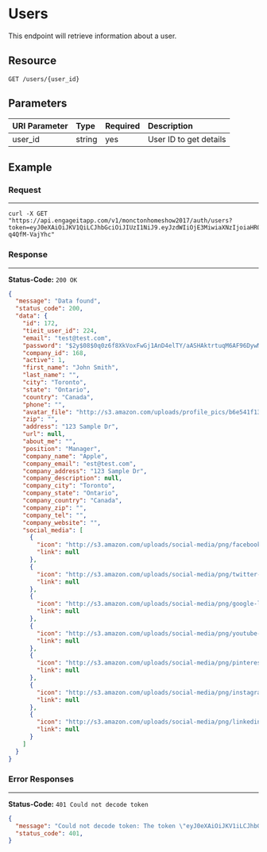 # Users

This endpoint will retrieve information about a user.

## Resource

```
GET /users/{user_id}
```

## Parameters

URI Parameter | Type   | Required | Description
:------------ | :----- | :------- | :-----------------------------------------------------------------------------------
user_id       | string | yes      | User ID to get details

## Example

### Request

--------------------------------------------------------------------------------

```
curl -X GET "https://api.engageitapp.com/v1/monctonhomeshow2017/auth/users?token=eyJ0eXAiOiJKV1QiLCJhbGciOiJIUzI1NiJ9.eyJzdWIiOjE3MiwiaXNzIjoiaHR0cDpcL1wvY29uZi1zdGcucHJvaHViLmlvXC9hcGlcL2F1dGhcL2xvZ2luIiwiaWF0IjoxNDg4NjU5MjQ4LCJleHAiOjE0ODkwOTEyNDgsIm5iZiI6MTQ4ODY1OTI0OCwianRpIjoiMzk3NTFjNGQ0NWJmYWUwMTY5MjBjMGNkYTU0ZTI2MWUifQ.hQrXeXEnEhgflmRbfM0klQfLKS_q6Z-q4QfM-VajYhc"
```

### Response

--------------------------------------------------------------------------------

**Status-Code:** `200 OK`

```json
{
  "message": "Data found",
  "status_code": 200,
  "data": {
    "id": 172,
    "tieit_user_id": 224,
    "email": "test@test.com",
    "password": "$2y$08$0q0z6f8XkVoxFwGj1AnD4elTY/aASHAktrtuqM6AF96DywMcSuVWG",
    "company_id": 168,
    "active": 1,
    "first_name": "John Smith",
    "last_name": "",
    "city": "Toronto",
    "state": "Ontario",
    "country": "Canada",
    "phone": "",
    "avatar_file": "http://s3.amazon.com/uploads/profile_pics/b6e541f13ca5830373f0ad2681a41ba7.png",
    "zip": "",
    "address": "123 Sample Dr",
    "url": null,
    "about_me": "",
    "position": "Manager",
    "company_name": "Apple",
    "company_email": "est@test.com",
    "company_address": "123 Sample Dr",
    "company_description": null,
    "company_city": "Toronto",
    "company_state": "Ontario",
    "company_country": "Canada",
    "company_zip": "",
    "company_tel": "",
    "company_website": "",
    "social_media": [
      {
        "icon": "http://s3.amazon.com/uploads/social-media/png/facebook-logo.png",
        "link": null
      },
      {
        "icon": "http://s3.amazon.com/uploads/social-media/png/twitter-logo.png",
        "link": null
      },
      {
        "icon": "http://s3.amazon.com/uploads/social-media/png/google-logo.png",
        "link": null
      },
      {
        "icon": "http://s3.amazon.com/uploads/social-media/png/youtube-logo.png",
        "link": null
      },
      {
        "icon": "http://s3.amazon.com/uploads/social-media/png/pinterest-logo.png",
        "link": null
      },
      {
        "icon": "http://s3.amazon.com/uploads/social-media/png/instagram-logo.png",
        "link": null
      },
      {
        "icon": "http://s3.amazon.com/uploads/social-media/png/linkedin-logo.png",
        "link": null
      }
    ]
  }
}
```

### Error Responses

--------------------------------------------------------------------------------

**Status-Code:** `401 Could not decode token`

```json
{
  "message": "Could not decode token: The token \"eyJ0eXAiOiJKV1iLCJhbGciOiJIUzI1NiJ9.eyJzdWIiOjE3MiwiaXNzIjoiaHR0cDpcL1wvY29uZi1zdGcucHJvaHViLmlvXC9hcGlcL2F1dGhcL2xvZ2luIiwiaWF0IjoxNDg4NjU5MjQ4LCJleHAiOjE0ODkwOTEyNDgsIm5iZiI6MTQ4ODY1OTI0OCwianRpIjoiMzk3NTFjNGQ0NWJmYWUwMTY5MjBjMGNkYTU0ZTI2MWUifQ.hQrXeXEnEhgflmRbfM0klQfLKS_q6Z-q4QfM-VajYhc\" is an invalid JWS",
  "status_code": 401,
}
```
